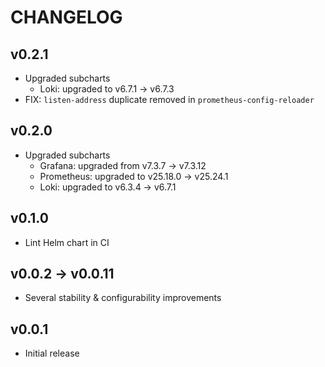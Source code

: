 # CHANGELOG

## v0.2.1

- Upgraded subcharts
  - Loki: upgraded to v6.7.1 -> v6.7.3
- FIX: `listen-address` duplicate removed in `prometheus-config-reloader`

## v0.2.0

- Upgraded subcharts
  - Grafana: upgraded from v7.3.7 -> v7.3.12
  - Prometheus: upgraded to v25.18.0 -> v25.24.1
  - Loki: upgraded to v6.3.4 -> v6.7.1

## v0.1.0

- Lint Helm chart in CI

## v0.0.2 -> v0.0.11

- Several stability & configurability improvements

## v0.0.1

- Initial release